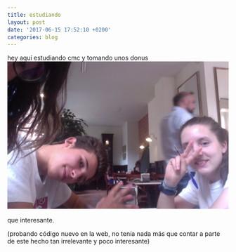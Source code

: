 ```yaml
---
title: estudiando
layout: post
date: '2017-06-15 17:52:10 +0200'
categories: blog
---
```


hey aquí estudiando cmc y tomando unos donus
![merendando](/fotos/estudiando.jpg)






















que interesante.


(probando código nuevo en la web, no tenía nada más que contar a parte de este hecho tan irrelevante y poco interesante)
